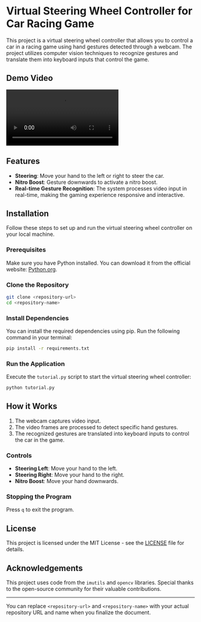 # Virtual Steering Wheel Controller for Car Racing Game

This project is a virtual steering wheel controller that allows you to control a car in a racing game using hand gestures detected through a webcam. The project utilizes computer vision techniques to recognize gestures and translate them into keyboard inputs that control the game.

## Demo Video

![Demo](sample.mp4)

## Features
- **Steering**: Move your hand to the left or right to steer the car.
- **Nitro Boost**: Gesture downwards to activate a nitro boost.
- **Real-time Gesture Recognition**: The system processes video input in real-time, making the gaming experience responsive and interactive.

## Installation

Follow these steps to set up and run the virtual steering wheel controller on your local machine.

### Prerequisites

Make sure you have Python installed. You can download it from the official website: [Python.org](https://www.python.org/).

### Clone the Repository
```bash
git clone <repository-url>
cd <repository-name>
```

### Install Dependencies

You can install the required dependencies using pip. Run the following command in your terminal:
```bash
pip install -r requirements.txt
```

### Run the Application

Execute the `tutorial.py` script to start the virtual steering wheel controller:
```bash
python tutorial.py
```

## How it Works

1. The webcam captures video input.
2. The video frames are processed to detect specific hand gestures.
3. The recognized gestures are translated into keyboard inputs to control the car in the game.

### Controls

- **Steering Left**: Move your hand to the left.
- **Steering Right**: Move your hand to the right.
- **Nitro Boost**: Move your hand downwards.

### Stopping the Program

Press `q` to exit the program.

## License

This project is licensed under the MIT License - see the [LICENSE](LICENSE) file for details.

## Acknowledgements

This project uses code from the `imutils` and `opencv` libraries. Special thanks to the open-source community for their valuable contributions.

---

You can replace `<repository-url>` and `<repository-name>` with your actual repository URL and name when you finalize the document.